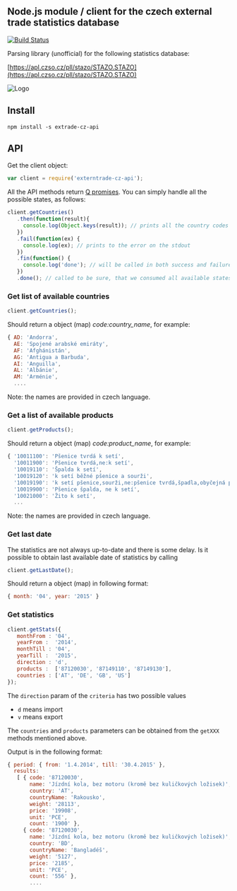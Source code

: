 ## Node.js module / client for the czech external trade statistics database

[![Build Status](https://travis-ci.org/todvora/extrade-cz-api.svg)](https://travis-ci.org/todvora/extrade-cz-api)

Parsing library (unofficial) for the following statistics database:

[https://apl.czso.cz/pll/stazo/STAZO.STAZO](https://apl.czso.cz/pll/stazo/STAZO.STAZO)

![Logo](https://apl.czso.cz/pll/stazo/ss?j=nove_logo_CS.png)

## Install

```
npm install -s extrade-cz-api
 ```
## API

Get the client object:

```javascript
var client = require('externtrade-cz-api');
```

All the API methods return [Q promises](https://www.npmjs.com/package/q). You can simply handle all the possible states, as follows:

```javascript
client.getCountries()
   .then(function(result){
     console.log(Object.keys(result)); // prints all the country codes
   })
   .fail(function(ex) {
     console.log(ex); // prints to the error on the stdout
   })
   .fin(function() {
     console.log('done'); // will be called in both success and failure cases
   })
   .done(); // called to be sure, that we consumed all available states
```

### Get list of available countries
```javascript
client.getCountries();
```
Should return a object (map) *code:country_name*, for example:
```javascript
{ AD: 'Andorra',
  AE: 'Spojené arabské emiráty',
  AF: 'Afghánistán',
  AG: 'Antigua a Barbuda',
  AI: 'Anguilla',
  AL: 'Albánie',
  AM: 'Arménie',
  ....
```
Note: the names are provided in czech language.

### Get a list of available products
```javascript
client.getProducts();
```
Should return a object (map) *code:product_name*, for example:
```javascript
{ '10011100': 'Pšenice tvrdá k setí',
  '10011900': 'Pšenice tvrdá,ne:k setí',
  '10019110': 'Špalda k setí',
  '10019120': 'k setí běžné pšenice a sourži',
  '10019190': 'k setí pšenice,sourži,ne:pšenice tvrdá,špadla,obyčejná pšenice a sourž',
  '10019900': 'Pšenice špalda, ne k setí',
  '10021000': 'Žito k setí',
  ...
```
Note: the names are provided in czech language.

### Get last date
The statistics are not always up-to-date and there is some delay. Is it possible to obtain last available date of statistics by calling

```javascript
client.getLastDate();
```
Should return a object (map) in following format:

```javascript
{ month: '04', year: '2015' }
```


### Get statistics
```javascript
client.getStats({
   monthFrom : '04',
   yearFrom :  '2014',
   monthTill : '04',
   yearTill :  '2015',
   direction : 'd',
   products :  ['87120030', '87149110', '87149130'],
   countries : ['AT', 'DE', 'GB', 'US']
});
```
The ```direction``` param of the ```criteria``` has two possible values
- ```d``` means import
- ```v``` means export

The ```countries``` and ```products``` parameters can be obtained from the ```getXXX``` methods mentioned above.

Output is in the following format:

```javascript
{ period: { from: '1.4.2014', till: '30.4.2015' },
  results:
   [ { code: '87120030',
       name: 'Jízdní kola, bez motoru (kromě bez kuličkových ložisek)',
       country: 'AT',
       countryName: 'Rakousko',
       weight: '28113',
       price: '19908',
       unit: 'PCE',
       count: '1900' },
     { code: '87120030',
       name: 'Jízdní kola, bez motoru (kromě bez kuličkových ložisek)',
       country: 'BD',
       countryName: 'Bangladéš',
       weight: '5127',
       price: '2185',
       unit: 'PCE',
       count: '556' },
       ....

```
